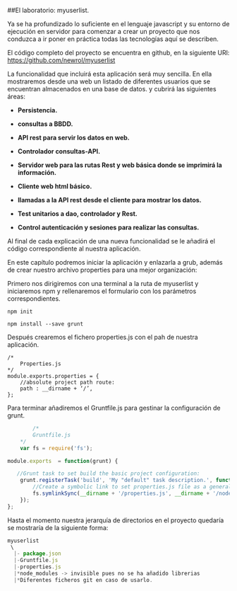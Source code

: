 ##El laboratorio: myuserlist.


Ya se ha profundizado lo  suficiente en el lenguaje javascript y su entorno de ejecución en servidor para comenzar a crear un proyecto que nos conduzca a ir poner en práctica todas las tecnologías aquí se describen.

El código completo del proyecto se encuentra en github, en la siguiente URl:
https://github.com/newrol/myuserlist

La funcionalidad que incluirá esta aplicación será muy sencilla. En ella mostraremos desde una web un listado de diferentes usuarios que se encuentran almacenados en una base de datos. y cubrirá las siguientes áreas:

* **Persistencia.**

* **consultas a BBDD.**

* **API rest para servir los datos en web.**

* **Controlador consultas-API.**

* **Servidor web para las rutas Rest y web básica donde se imprimirá la información.**

* **Cliente web html básico.**

* **llamadas a la API rest desde el cliente para mostrar los datos.**

* **Test unitarios a dao, controlador y Rest.**

* **Control autenticación y sesiones para realizar las consultas.**


Al final de cada explicación de una nueva funcionalidad se le añadirá el código correspondiente al nuestra aplicación.

En este capítulo podremos iniciar la aplicación y enlazarla a grub, además de crear nuestro archivo properties para una mejor organización:


Primero nos dirigiremos con una terminal a la ruta de myuserlist y iniciaremos npm y rellenaremos el formulario con los parámetros correspondientes.

	npm init
    
    npm install --save grunt
    
Después crearemos el fichero properties.js con el pah de nuestra aplicación.

	/*	
        Properties.js
	*/
	module.exports.properties = {
		//absolute project path route:
		path : __dirname + ‘/’,
	};

Para terminar añadiremos el Gruntfile.js para gestinar la configuración de grunt.

```javascript
        /*	
        Gruntfile.js
	*/
	var fs = require('fs');

module.exports  = function(grunt) {

   //Grunt task to set build the basic project configuration:
	grunt.registerTask('build', 'My "default" task description.', function() {
		//Create a symbolic link to set properties.js file as a general library:
  		fs.symlinkSync(__dirname + '/properties.js', __dirname + '/node_modules/properties.js');
	});
};
```





Hasta el momento nuestra jerarquía de directorios en el proyecto quedaría se mostraría de la siguiente forma:



```javascript
myuserlist
 \
  |- package.json
  |-Gruntfile.js
  |-properties.js	
  |*node_modules -> invisible pues no se ha añadido librerias
  |*Diferentes ficheros git en caso de usarlo.
```